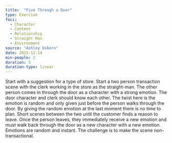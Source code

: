 ```yaml
---
title:  "Five Through a Door"
type: Exercise
foci:
  - Character
  - Content
  - Relationship
  - Straight Man
  - Environment
source: "Ashley Osborn"
date: 2015-12-14
min-people: 2
duration: 5
duration-type: linear
---
```

Start with a suggestion for a type of store.
Start a two person transaction scene with the clerk working in the store as the straight-man.
The other person comes in through the door as a character with a strong emotion.
The door character and clerk should know each other.
The twist here is the emotion is random and only given just before the person walks through the door.
By giving the random emotion at the last moment there is no time to plan.
Short scenes between the two until the customer finds a reason to leave.
Once the person leaves, they immediately receive a new emotion and must walk back through the door as a new character with a new emotion.
Emotions are random and instant.
The challenge is to make the scene non-transactional.
